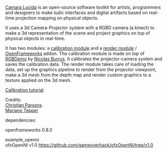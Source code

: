 [Camara Lucida](http://chparsons.com.ar/#camara_lucida) is an open-source software toolkit for artists, programmers and designers to make ludic interfaces and digital artifacts based on real-time projection mapping on physical objects.

It uses a 3d Camera-Projector system with a RGBD camera (a kinect) to make a 3d representation of the scene and project graphics on top of physical objects in real-time. 

It has two modules: a [calibration module](https://github.com/chparsons/rgbdemo) and a [render module](https://github.com/chparsons/ofxCamaraLucida) / [OpenFrameworks](http://www.openframeworks.cc/) addon. The calibration module is made on top of [RGBDemo](https://github.com/nburrus/rgbdemo) by [Nicolas Burrus](https://github.com/nburrus). It calibrates the projector-camera system and saves the calibration data. The render module takes care of loading the data, set up the graphics pipeline to render from the projector viewpoint, make a 3d mesh from the depth map and render custom graphics to a texture applied on the 3d mesh.   

[Calibration tutorial](http://chparsons.com.ar/#camara_lucida/tutorials/calib)

Credits:  
[Christian Parsons](http://chparsons.com.ar/)  
[Mariano Tepper](http://www.tc.umn.edu/~mhtepper/)  

<!--[![Donate Bitcoins](http://christianparsons.com.ar/img/donate_bitcoins.png)](http://chparsons.com.ar/#donate)   -->

<!--[![Flattr this git repo](http://api.flattr.com/button/flattr-badge-large.png)](https://flattr.com/submit/auto?user_id=chparsons&url=https://github.com/chparsons/ofxCamaraLucida&title=Camara Lucida&language=en_GB&tags=github&category=software)  -->


dependencies:  

openframeworks 0.8.0  

example_openni  
ofxOpenNI v1.0 
https://github.com/gameoverhack/ofxOpenNI/tree/v1.0  

